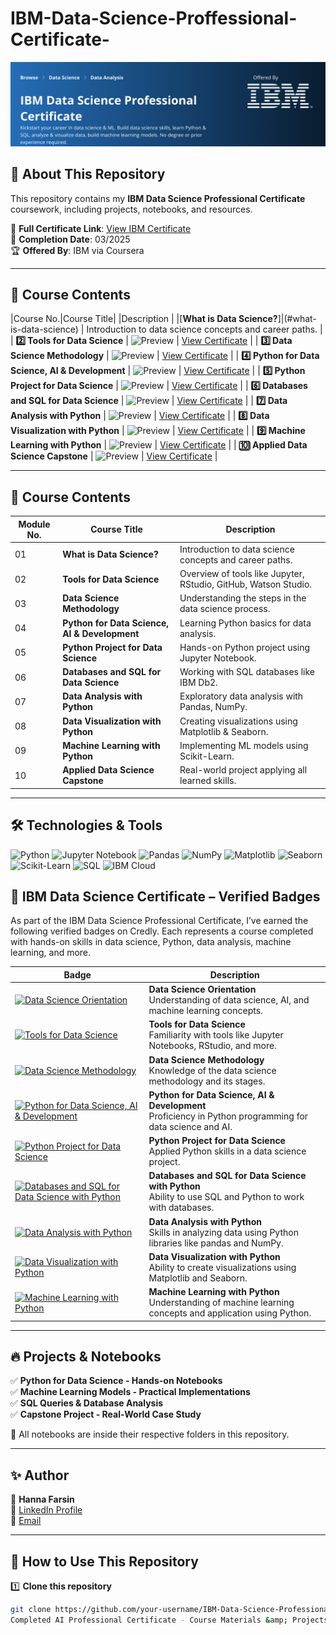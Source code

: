 # IBM-Data-Science-Proffessional-Certificate-
![IBM Data Science Professional Certificate](https://github.com/hannafarsin/IBM-Data-Science-Proffessional-Certificate-/blob/main/IBM%20Data%20Science%20Professional%20Certificate.png)

## 📜 About This Repository  
This repository contains my **IBM Data Science Professional Certificate** coursework, including projects, notebooks, and resources.  

📜 **Full Certificate Link**: [View IBM Certificate](your-full-certificate-link)  
📅 **Completion Date**: 03/2025  
🏆 **Offered By**: IBM via Coursera  

---

## 📂 Course Contents
 |Course No.|Course Title|     |Description |
 |[**What is Data Science?**]|(#what-is-data-science) | Introduction to data science concepts and career paths. |
| **2️⃣ Tools for Data Science** | ![Preview](your-image-link-2) | [View Certificate](your-certificate-link-2) |
| **3️⃣ Data Science Methodology** | ![Preview](your-image-link-3) | [View Certificate](your-certificate-link-3) |
| **4️⃣ Python for Data Science, AI & Development** | ![Preview](your-image-link-4) | [View Certificate](your-certificate-link-4) |
| **5️⃣ Python Project for Data Science** | ![Preview](your-image-link-5) | [View Certificate](your-certificate-link-5) |
| **6️⃣ Databases and SQL for Data Science** | ![Preview](your-image-link-6) | [View Certificate](your-certificate-link-6) |
| **7️⃣ Data Analysis with Python** | ![Preview](your-image-link-7) | [View Certificate](your-certificate-link-7) |
| **8️⃣ Data Visualization with Python** | ![Preview](your-image-link-8) | [View Certificate](your-certificate-link-8) |
| **9️⃣ Machine Learning with Python** | ![Preview](your-image-link-9) | [View Certificate](your-certificate-link-9) |
| **🔟 Applied Data Science Capstone** | ![Preview](your-image-link-10) | [View Certificate](your-certificate-link-10) |

---

## 📂 Course Contents  
| Module No. | Course Title | Description |
|------------|------------------------------|--------------------------------------------|
| 01 | **What is Data Science?** | Introduction to data science concepts and career paths. |
| 02 | **Tools for Data Science** | Overview of tools like Jupyter, RStudio, GitHub, Watson Studio. |
| 03 | **Data Science Methodology** | Understanding the steps in the data science process. |
| 04 | **Python for Data Science, AI & Development** | Learning Python basics for data analysis. |
| 05 | **Python Project for Data Science** | Hands-on Python project using Jupyter Notebook. |
| 06 | **Databases and SQL for Data Science** | Working with SQL databases like IBM Db2. |
| 07 | **Data Analysis with Python** | Exploratory data analysis with Pandas, NumPy. |
| 08 | **Data Visualization with Python** | Creating visualizations using Matplotlib & Seaborn. |
| 09 | **Machine Learning with Python** | Implementing ML models using Scikit-Learn. |
| 10 | **Applied Data Science Capstone** | Real-world project applying all learned skills. |

---

## 🛠 Technologies & Tools  
![Python](https://img.shields.io/badge/Python-3776AB?style=for-the-badge&logo=python&logoColor=white)
![Jupyter Notebook](https://img.shields.io/badge/Jupyter_Notebook-F37626?style=for-the-badge&logo=jupyter&logoColor=white)
![Pandas](https://img.shields.io/badge/Pandas-150458?style=for-the-badge&logo=pandas&logoColor=white)
![NumPy](https://img.shields.io/badge/NumPy-013243?style=for-the-badge&logo=numpy&logoColor=white)
![Matplotlib](https://img.shields.io/badge/Matplotlib-11557C?style=for-the-badge&logo=matplotlib&logoColor=white)
![Seaborn](https://img.shields.io/badge/Seaborn-1E2A38?style=for-the-badge&logo=python&logoColor=white)
![Scikit-Learn](https://img.shields.io/badge/Scikit--Learn-F7931E?style=for-the-badge&logo=scikit-learn&logoColor=white)
![SQL](https://img.shields.io/badge/SQL-336791?style=for-the-badge&logo=postgresql&logoColor=white)
![IBM Cloud](https://img.shields.io/badge/IBM_Cloud-1F70C1?style=for-the-badge&logo=IBM&logoColor=white)
  


## 🏅 IBM Data Science Certificate – Verified Badges

As part of the IBM Data Science Professional Certificate, I’ve earned the following verified badges on Credly. Each represents a course completed with hands-on skills in data science, Python, data analysis, machine learning, and more.

| Badge | Description |
|-------|-------------|
| [![Data Science Orientation](https://images.credly.com/size/340x340/images/5fc2d535-e716-46c4-881a-f4822b8da0e5/Cognitive_Class_-_What_is_Data_Science.png)](https://www.credly.com/earner/earned/badge/541e5d41-e939-4fae-809c-1595587a32cc) | **Data Science Orientation**<br>Understanding of data science, AI, and machine learning concepts. |
| [![Tools for Data Science](https://images.credly.com/size/340x340/images/1447954e-9923-4703-a647-eac80e5f0682/image.png)](https://www.credly.com/earner/earned/badge/09e29505-3d56-4946-9b2b-8a6b73b01fd8) | **Tools for Data Science**<br>Familiarity with tools like Jupyter Notebooks, RStudio, and more. |
| [![Data Science Methodology](https://images.credly.com/size/340x340/images/46defa53-a922-47bd-94ea-b43488f5cd8a/Data_Science_Methodology_Foundational.png)](https://www.credly.com/earner/earned/badge/f219d9c3-7a3e-4278-900b-ade6ea7cea6f) | **Data Science Methodology**<br>Knowledge of the data science methodology and its stages. |
| [![Python for Data Science, AI & Development](https://images.credly.com/size/340x340/images/40bee502-a5b3-4365-90e7-57eed5067594/image.png)](https://www.credly.com/badges/fc4cfdb7-f0f3-4b23-8f96-7116668fa055) | **Python for Data Science, AI & Development**<br>Proficiency in Python programming for data science and AI. |
| [![Python Project for Data Science](https://images.credly.com/size/340x340/images/4dd14b9d-2750-43bc-a5f6-27970c0de0fa/image.png)](https://www.credly.com/badges/d75a5911-2144-4551-882f-ceec6ddcc1f4) | **Python Project for Data Science**<br>Applied Python skills in a data science project. |
| [![Databases and SQL for Data Science with Python](https://images.credly.com/size/340x340/images/4dd14b9d-2750-43bc-a5f6-27970c0de0fa/image.png)](https://www.credly.com/badges/56ab7565-ca84-4d44-821a-cbee109de602) | **Databases and SQL for Data Science with Python**<br>Ability to use SQL and Python to work with databases. |
| [![Data Analysis with Python](https://images.credly.com/size/340x340/images/950038fc-2519-4f79-8827-f71caf0f5095/image.png)](https://www.credly.com/badges/3e492045-1669-40ca-aa03-fbd09382ebb0) | **Data Analysis with Python**<br>Skills in analyzing data using Python libraries like pandas and NumPy. |
| [![Data Visualization with Python](https://images.credly.com/size/340x340/images/9da3eedf-fda3-4e81-bb46-d174b4699bf1/image.png)](https://www.credly.com/badges/d920feea-6563-4993-866d-959707e90020) | **Data Visualization with Python**<br>Ability to create visualizations using Matplotlib and Seaborn. |
| [![Machine Learning with Python](https://images.credly.com/size/340x340/images/f283df3d-1780-4c2d-947d-fc80eae0953b/image.png)](https://www.credly.com/badges/ddbe8883-fbbe-4834-8f04-e2400065510c) | **Machine Learning with Python**<br>Understanding of machine learning concepts and application using Python. |

---


## 🔥 Projects & Notebooks  
✅ **Python for Data Science - Hands-on Notebooks**  
✅ **Machine Learning Models - Practical Implementations**  
✅ **SQL Queries & Database Analysis**  
✅ **Capstone Project - Real-World Case Study**  

📌 All notebooks are inside their respective folders in this repository.

---

## ✨ Author  
👤 **Hanna Farsin**  
🔗 [LinkedIn Profile](https://www.linkedin.com/in/hanna-farsin)  
📧 [Email](hannafarsin@gmail.com)  

---

## 📢 How to Use This Repository  
1️⃣ **Clone this repository**  
```bash
git clone https://github.com/your-username/IBM-Data-Science-Professional-certificate.git
Completed AI Professional Certificate - Course Materials &amp; Projects
